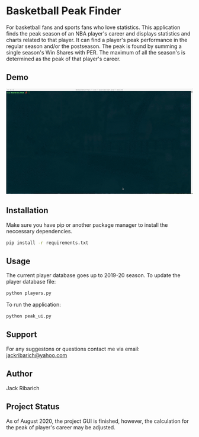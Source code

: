 # Basketball Peak Finder

For basketball fans and sports fans who love 
statistics. This application finds the peak 
season of an NBA player's career and displays 
statistics and charts related to that player. 
It can find a player's peak performance in the
regular season and/or the postseason. The peak 
is found by summing a single season's Win 
Shares with PER. The maximum of all the
season's is determined as the peak of that 
player's career. 


## Demo

![](demo.gif)

## Installation

Make sure you have pip or another package manager
to install the neccessary dependencies.

```bash
pip install -r requirements.txt
```

## Usage

The current player database goes up to 2019-20 season.
To update the player database file:
```bash
python players.py
```

To run the application:
```bash
python peak_ui.py
```

## Support

For any suggestons or questions contact me via email: 
jackribarich@yahoo.com

## Author

Jack Ribarich

## Project Status

As of August 2020, the project GUI is finished, however, the 
calculation for the peak of player's career may be adjusted. 
